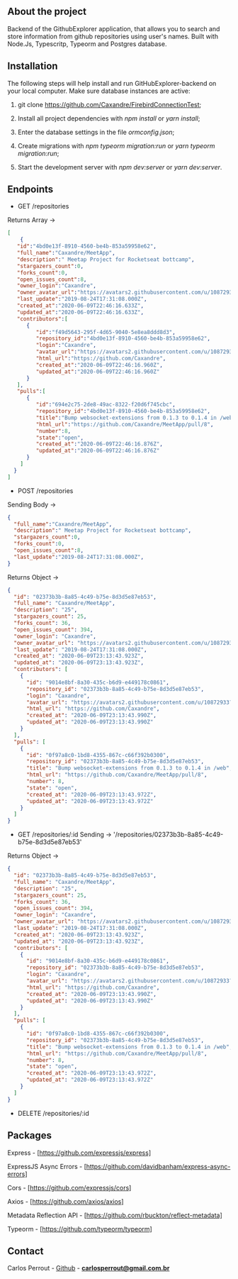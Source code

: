 
## About the project

Backend of the GithubExplorer application, that allows you to search and store information from github repositories using user's names. Built with Node.Js, Typescritp, Typeorm and Postgres database.

## Installation

The following steps will help install and run GitHubExplorer-backend on your local computer. Make sure database instances are active:

1. git clone https://github.com/Caxandre/FirebirdConnectionTest;

2. Install all project dependencies with *npm install* or *yarn install*;

3. Enter the database settings in the file *ormconfig.json*;

4. Create migrations with *npm typeorm migration:run* or *yarn typeorm migration:run*;

5. Start the development server with *npm dev:server* or *yarn dev:server*.

## Endpoints

* GET /repositories

Returns Array -> 
```json
[
	{
   "id":"4bd0e13f-8910-4560-be4b-853a59958e62",
   "full_name":"Caxandre/MeetApp",
   "description":" Meetap Project for Rocketseat bottcamp",
   "stargazers_count":0,
   "forks_count":0,
   "open_issues_count":8,
   "owner_login":"Caxandre",
   "owner_avatar_url":"https://avatars2.githubusercontent.com/u/10872933?v=4",
   "last_update":"2019-08-24T17:31:08.000Z",
   "created_at":"2020-06-09T22:46:16.633Z",
   "updated_at":"2020-06-09T22:46:16.633Z",
   "contributors":[
      {
         "id":"f49d5643-295f-4d65-9040-5e8ea8ddd8d3",
         "repository_id":"4bd0e13f-8910-4560-be4b-853a59958e62",
         "login":"Caxandre",
         "avatar_url":"https://avatars2.githubusercontent.com/u/10872933?v=4",
         "html_url":"https://github.com/Caxandre",
         "created_at":"2020-06-09T22:46:16.960Z",
         "updated_at":"2020-06-09T22:46:16.960Z"
      }
   ],
   "pulls":[
      {
         "id":"694e2c75-2de8-49ac-8322-f20d6f745cbc",
         "repository_id":"4bd0e13f-8910-4560-be4b-853a59958e62",
         "title":"Bump websocket-extensions from 0.1.3 to 0.1.4 in /web",
         "html_url":"https://github.com/Caxandre/MeetApp/pull/8",
         "number":8,
         "state":"open",
         "created_at":"2020-06-09T22:46:16.876Z",
         "updated_at":"2020-06-09T22:46:16.876Z"
      }     
    ]
  }
]
```

* POST /repositories

Sending Body -> 
```json
{
  "full_name":"Caxandre/MeetApp",
  "description":" Meetap Project for Rocketseat bottcamp",
  "stargazers_count":0,
  "forks_count":0,
  "open_issues_count":8,
  "last_update":"2019-08-24T17:31:08.000Z",
}
```

Returns Object -> 
```json
{
  "id": "02373b3b-8a85-4c49-b75e-8d3d5e87eb53",
  "full_name": "Caxandre/MeetApp",
  "description": "25",
  "stargazers_count": 25,
  "forks_count": 36,
  "open_issues_count": 394,
  "owner_login": "Caxandre",
  "owner_avatar_url": "https://avatars2.githubusercontent.com/u/10872933?v=4",
  "last_update": "2019-08-24T17:31:08.000Z",
  "created_at": "2020-06-09T23:13:43.923Z",
  "updated_at": "2020-06-09T23:13:43.923Z",
  "contributors": [
    {
      "id": "9014e8bf-8a30-435c-b6d9-e449178c0861",
      "repository_id": "02373b3b-8a85-4c49-b75e-8d3d5e87eb53",
      "login": "Caxandre",
      "avatar_url": "https://avatars2.githubusercontent.com/u/10872933?v=4",
      "html_url": "https://github.com/Caxandre",
      "created_at": "2020-06-09T23:13:43.990Z",
      "updated_at": "2020-06-09T23:13:43.990Z"
    }
  ],
  "pulls": [
    {
      "id": "0f97a8c0-1bd8-4355-867c-c66f392b0300",
      "repository_id": "02373b3b-8a85-4c49-b75e-8d3d5e87eb53",
      "title": "Bump websocket-extensions from 0.1.3 to 0.1.4 in /web",
      "html_url": "https://github.com/Caxandre/MeetApp/pull/8",
      "number": 8,
      "state": "open",
      "created_at": "2020-06-09T23:13:43.972Z",
      "updated_at": "2020-06-09T23:13:43.972Z"
    }
  ]
}
```
* GET /repositories/:id
Sending -> '/repositories/02373b3b-8a85-4c49-b75e-8d3d5e87eb53'

Returns Object -> 
```json
{
  "id": "02373b3b-8a85-4c49-b75e-8d3d5e87eb53",
  "full_name": "Caxandre/MeetApp",
  "description": "25",
  "stargazers_count": 25,
  "forks_count": 36,
  "open_issues_count": 394,
  "owner_login": "Caxandre",
  "owner_avatar_url": "https://avatars2.githubusercontent.com/u/10872933?v=4",
  "last_update": "2019-08-24T17:31:08.000Z",
  "created_at": "2020-06-09T23:13:43.923Z",
  "updated_at": "2020-06-09T23:13:43.923Z",
  "contributors": [
    {
      "id": "9014e8bf-8a30-435c-b6d9-e449178c0861",
      "repository_id": "02373b3b-8a85-4c49-b75e-8d3d5e87eb53",
      "login": "Caxandre",
      "avatar_url": "https://avatars2.githubusercontent.com/u/10872933?v=4",
      "html_url": "https://github.com/Caxandre",
      "created_at": "2020-06-09T23:13:43.990Z",
      "updated_at": "2020-06-09T23:13:43.990Z"
    }
  ],
  "pulls": [
    {
      "id": "0f97a8c0-1bd8-4355-867c-c66f392b0300",
      "repository_id": "02373b3b-8a85-4c49-b75e-8d3d5e87eb53",
      "title": "Bump websocket-extensions from 0.1.3 to 0.1.4 in /web",
      "html_url": "https://github.com/Caxandre/MeetApp/pull/8",
      "number": 8,
      "state": "open",
      "created_at": "2020-06-09T23:13:43.972Z",
      "updated_at": "2020-06-09T23:13:43.972Z"
    }
  ]
}
```

* DELETE /repositories/:id

## Packages

Express - [https://github.com/expressjs/express]

ExpressJS Async Errors - [https://github.com/davidbanham/express-async-errors]

Cors - [https://github.com/expressjs/cors]

Axios - [https://github.com/axios/axios]

Metadata Reflection API - [https://github.com/rbuckton/reflect-metadata]

Typeorm - [https://github.com/typeorm/typeorm]

## Contact

Carlos Perrout - [Github](https://github.com/Caxandre) - **carlosperrout@gmail.com.br**
